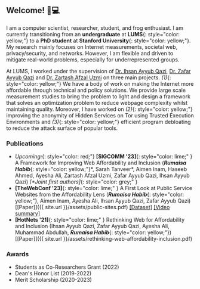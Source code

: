 ## Welcome! 🐸💻

I am a computer scientist, researcher, student, and frog enthusiast. I am currently transitioning from an **undergraduate** at **LUMS**{: style="color: yellow;"} to a **PhD student** at **Stanford University**{: style="color: yellow;"}. My research mainly focuses on Internet measurements, societal web, privacy/security, and networks. However, I am flexible and driven to mitigate real-world problems, especially for underrepresented groups.

At LUMS, I worked under the supervision of [Dr. Ihsan Ayyub Qazi](https://www.ihsanqazi.com/), [Dr. Zafar Ayyub Qazi](https://web.lums.edu.pk/~zafar/) and [Dr. Zartash Afzal Uzmi](https://lums.edu.pk/lums_employee/713) on three main projects. *(1)*{: style="color: yellow;"} We have a body of work on making the Internet more affordable through technical and policy solutions. We provide large scale measurement studies to bring the problem to light and design a framework that solves an optimization problem to reduce webpage complexity whilst maintaining quality. Moreover, I have worked on *(2)*{: style="color: yellow;"} improving the anonymity of Hidden Services on Tor using Trusted Execution Environments and *(3)*{: style="color: yellow;"} efficient program debloating to reduce the attack surface of popular tools.

### Publications

- *Upcoming:*{: style="color: red;"} **[SIGCOMM '23]**{: style="color: lime;" } A Framework for Improving Web Affordability and Inclusion (***Rumaisa Habib***{: style="color: yellow;"}\*, Sarah Tanveer\*, Aimen Inam, Haseeb Ahmed, Ayesha Ali, Zartash Afzal Uzmi, Zafar Ayyub Qazi, Ihsan Ayyub Qazi) *[\*Joint first authors]*{: style="color: grey;" }
- **[TheWebConf '23]**{: style="color: lime;" } A First Look at Public Service Websites from the Affordability Lens (***Rumaisa Habib***{: style="color: yellow;"}, Aimen Inam, Ayesha Ali, Ihsan Ayyub Qazi, Zafar Ayyub Qazi) [[Paper]]({{ site.url }}/assets/public-sites.pdf) [[Dataset]](https://github.com/nsgLUMS/public-service-sites) [[Video summary]](https://youtu.be/Ni3GvG51mHo) 
- **[HotNets '21]**{: style="color: lime;" } Rethinking Web for Affordability and Inclusion (Ihsan Ayyub Qazi, Zafar Ayyub Qazi, Ayesha Ali, Muhammad Abdullah, ***Rumaisa Habib***{: style="color: yellow;"}) [[Paper]]({{ site.url }}/assets/rethinking-web-affordability-inclusion.pdf)



### Awards

- Students as Co-Researchers Grant (2022)
- Dean's Honor List (2019-2022)
- Merit Scholarship (2020-2023)
